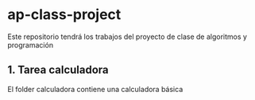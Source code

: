 # ap-class-project
Este repositorio tendrá los trabajos del proyecto de clase de algoritmos y programación
## 1. Tarea calculadora
El folder calculadora contiene una calculadora básica
